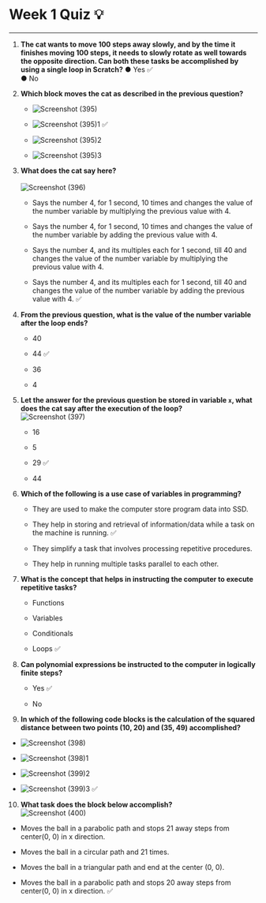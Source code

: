 # Week 1 Quiz :bulb:
***

1. **The cat wants to move 100 steps away slowly, and by the time it finishes moving 100 steps, it needs to slowly rotate as well towards the opposite direction. Can both these tasks be accomplished by using a single loop in Scratch?**
    &#9679; Yes :white_check_mark:  
    &#9679; No
      
2. **Which block moves the cat as described in the previous question?**
   - ![Screenshot (395)](https://github.com/user-attachments/assets/41b2bf52-cc87-4896-a98b-819de8938fa9)

   - ![Screenshot (395)1](https://github.com/user-attachments/assets/66c0ce7d-32cb-468b-9b1d-d18159757b3b) :white_check_mark:

   - ![Screenshot (395)2](https://github.com/user-attachments/assets/02d3036a-c9d8-4fb4-9f23-96e21433b630)

   - ![Screenshot (395)3](https://github.com/user-attachments/assets/04987fd2-b47a-426e-82f3-8291c19770b5)

3. **What does the cat say here?**  
   <br>![Screenshot (396)](https://github.com/user-attachments/assets/79f45be0-4238-4362-ae8e-3cd52b88cd5b)
   - Says the number 4, for 1 second, 10 times and changes the value of the number variable by multiplying the previous value with 4.
     
   - Says the number 4, for 1 second, 10 times and changes the value of the number variable by adding the previous value with 4.
     
   - Says the number 4, and its multiples each for 1 second, till 40 and changes the value of the number variable by multiplying the previous value with 4.
     
   - Says the number 4, and its multiples each for 1 second, till 40 and changes the value of the number variable by adding the previous value with 4. :white_check_mark:

4. **From the previous question, what is the value of the number variable after the loop ends?**
   - 40
     
   - 44 :white_check_mark:
     
   - 36
     
   - 4 

5. **Let the answer for the previous question be stored in variable `x`, what does the cat say after the execution of the loop?**  
   ![Screenshot (397)](https://github.com/user-attachments/assets/0ae62837-52cf-4463-b96d-32ca6655d50a)
   - 16
     
   - 5
     
   - 29 :white_check_mark:
     
   - 44 

6. **Which of the following is a use case of variables in programming?**
   - They are used to make the computer store program data into SSD.
     
   - They help in storing and retrieval of information/data while a task on the machine is running. :white_check_mark:
     
   - They simplify a task that involves processing repetitive procedures.
     
   - They help in running multiple tasks parallel to each other.

7. **What is the concept that helps in instructing the computer to execute repetitive tasks?**
   - Functions
     
   - Variables
     
   - Conditionals
     
   - Loops :white_check_mark:

8. **Can polynomial expressions be instructed to the computer in logically finite steps?**
   - Yes :white_check_mark:
     
   - No 

9. **In which of the following code blocks is the calculation of the squared distance between two points (10, 20) and (35, 49) accomplished?**
- ![Screenshot (398)](https://github.com/user-attachments/assets/38c95bcb-b119-4742-b8c2-769183c73489)

- ![Screenshot (398)1](https://github.com/user-attachments/assets/cd52701a-ef51-4c0b-a587-ed401c856156)

- ![Screenshot (399)2](https://github.com/user-attachments/assets/9559de65-a9ba-47fc-9f6d-161e81d4c01c)

- ![Screenshot (399)3](https://github.com/user-attachments/assets/33a5e077-eaf6-466e-90be-8dacd5de23e5) :white_check_mark:

10. **What task does the block below accomplish?**  
    ![Screenshot (400)](https://github.com/user-attachments/assets/84a1c528-76a5-4ca3-b6ea-7ca531a784af)
    
   - Moves the ball in a parabolic path and stops 21 away steps from center(0, 0) in x direction.
     
   - Moves the ball in a circular path and 21 times. 
     
   - Moves the ball in a triangular path and end at the center (0, 0).
     
   - Moves the ball in a parabolic path and stops 20 away steps from center(0, 0) in x direction. :white_check_mark:



   
